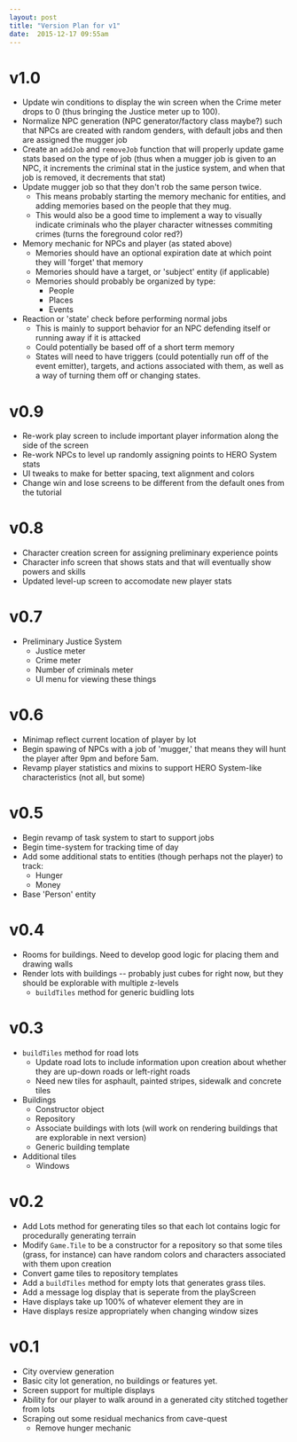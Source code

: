 ```yaml
---
layout: post
title: "Version Plan for v1"
date:  2015-12-17 09:55am
---
```


# v1.0

* Update win conditions to display the win screen when the Crime meter drops to 0 (thus bringing the Justice meter up to 100).
* Normalize NPC generation (NPC generator/factory class maybe?) such that NPCs are created with random genders, with default jobs and then are assigned the mugger job
* Create an `addJob` and `removeJob` function that will properly update game stats based on the type of job (thus when a mugger job is given to an NPC, it increments the criminal stat in the justice system, and when that job is removed, it decrements that stat)
* Update mugger job so that they don't rob the same person twice.
  * This means probably starting the memory mechanic for entities, and adding memories based on the people that they mug.
  * This would also be a good time to implement a way to visually indicate criminals who the player character witnesses commiting crimes (turns the foreground color red?)
* Memory mechanic for NPCs and player (as stated above)
  * Memories should have an optional expiration date at which point they will 'forget' that memory
  * Memories should have a target, or 'subject' entity (if applicable)
  * Memories should probably be organized by type:
    * People
    * Places
    * Events
* Reaction or 'state' check before performing normal jobs
  * This is mainly to support behavior for an NPC defending itself or running away if it is attacked
  * Could potentially be based off of a short term memory
  * States will need to have triggers (could potentially run off of the event emitter), targets, and actions associated with them, as well as a way of turning them off or changing states.

# v0.9

* Re-work play screen to include important player information along the side of the screen
* Re-work NPCs to level up randomly assigning points to HERO System stats
* UI tweaks to make for better spacing, text alignment and colors
* Change win and lose screens to be different from the default ones from the tutorial

# v0.8

* Character creation screen for assigning preliminary experience points
* Character info screen that shows stats and that will eventually show powers and skills 
* Updated level-up screen to accomodate new player stats

# v0.7

* Preliminary Justice System
  * Justice meter
  * Crime meter
  * Number of criminals meter
  * UI menu for viewing these things

# v0.6

* Minimap reflect current location of player by lot
* Begin spawing of NPCs with a job of 'mugger,' that means they will hunt the player after 9pm and before 5am.
* Revamp player statistics and mixins to support HERO System-like characteristics (not all, but some)

# v0.5

* Begin revamp of task system to start to support jobs
* Begin time-system for tracking time of day
* Add some additional stats to entities (though perhaps not the player) to track:
  * Hunger
  * Money
* Base 'Person' entity

# v0.4

* Rooms for buildings. Need to develop good logic for placing them and drawing walls
* Render lots with buildings -- probably just cubes for right now, but they should be explorable with multiple z-levels
  * `buildTiles` method for generic buidling lots

# v0.3

* `buildTiles` method for road lots
  * Update road lots to include information upon creation about whether they are up-down roads or left-right roads
  * Need new tiles for asphault, painted stripes, sidewalk and concrete tiles
* Buildings
  * Constructor object
  * Repository
  * Associate buildings with lots (will work on rendering buildings that are explorable in next version)
  * Generic building template
* Additional tiles
  * Windows

# v0.2

* Add Lots method for generating tiles so that each lot contains logic for procedurally generating terrain
* Modify `Game.Tile` to be a constructor for a repository so that some tiles (grass, for instance) can have random colors and characters associated with them upon creation
* Convert game tiles to repository templates
* Add a `buildTiles` method for empty lots that generates grass tiles.
* Add a message log display that is seperate from the playScreen
* Have displays take up 100% of whatever element they are in
* Have displays resize appropriately when changing window sizes

# v0.1

* City overview generation
* Basic city lot generation, no buildings or features yet.
* Screen support for multiple displays
* Ability for our player to walk around in a generated city stitched together from lots
* Scraping out some residual mechanics from cave-quest
  * Remove hunger mechanic
